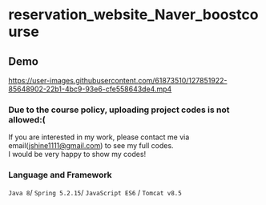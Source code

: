 # reservation_website_Naver_boostcourse

## Demo

https://user-images.githubusercontent.com/61873510/127851922-85648902-22b1-4bc9-93e6-cfe558643de4.mp4

### Due to the course policy, uploading project codes is not allowed:(
If you are interested in my work, please contact me via email(jshine1111@gmail.com) to see my full codes.<br>
I would be very happy to show my codes!

### Language and Framework
```Java 8```/ ```Spring 5.2.15```/ ```JavaScript ES6``` / ```Tomcat v8.5```

